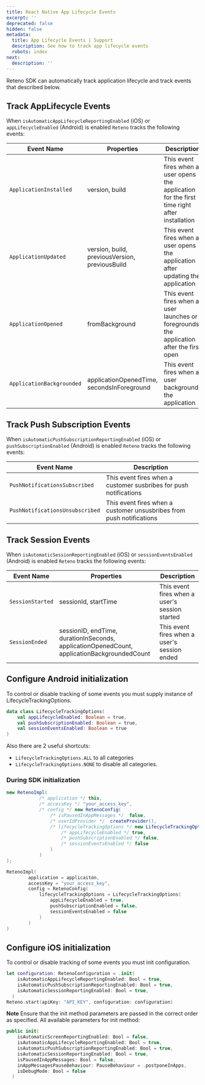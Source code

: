 ```yaml
---
title: React Native App Lifecycle Events
excerpt: ''
deprecated: false
hidden: false
metadata:
  title: App Lifecycle Events | Support
  description: See how to track app lifecycle events
  robots: index
next:
  description: ''
---
```

Reteno SDK can automatically track application lifecycle and track events that described below.

## Track AppLifecycle Events

When `isAutomaticAppLifecycleReportingEnabled` (iOS) or `appLifecycleEnabled` (Android) is enabled `Reteno` tracks the following events:

| Event Name                | Properties                                     | Description                                                                                    |
| ------------------------- | ---------------------------------------------- | ---------------------------------------------------------------------------------------------- |
| `ApplicationInstalled`    | version, build                                 | This event fires when a user opens the application for the first time right after installation |
| `ApplicationUpdated`      | version, build, previousVersion, previousBuild | This event fires when a user opens the application after updating the application              |
| `ApplicationOpened`       | fromBackground                                 | This event fires when a user launches or foregrounds the application after the first open      |
| `ApplicationBackgrounded` | applicationOpenedTime, secondsInForeground     | This event fires when a user backgrounds the application                                       |

## Track Push Subscription Events

When `isAutomaticPushSubscriptionReportingEnabled` (iOS) or `pushSubscriptionEnabled` (Android) is enabled `Reteno` tracks the following events:

| Event Name                      | Description                                                          |
| ------------------------------- | -------------------------------------------------------------------- |
| `PushNotificationsSubscribed`   | This event fires when a customer susbribes for push notifications    |
| `PushNotificationsUnsubscribed` | This event fires when a customer unsusbribes from push notifications |

## Track Session Events

When `isAutomaticSessionReportingEnabled` (iOS) or `sessionEventsEnabled` (Android) is enabled `Reteno` tracks the following events:

| Event Name       | Properties                                                                                  | Description                                    |
| ---------------- | ------------------------------------------------------------------------------------------- | ---------------------------------------------- |
| `SessionStarted` | sessionId, startTime                                                                        | This event fires when a user's session started |
| `SessionEnded`   | sessionID, endTime, durationInSeconds, applicationOpenedCount, applicationBackgroundedCount | This event fires when a user's session ended   |

## Configure Android initialization

To control or disable tracking of some events you must supply instance of LifecycleTrackingOptions.

```kotlin
data class LifecycleTrackingOptions(
    val appLifecycleEnabled: Boolean = true,
    val pushSubscriptionEnabled: Boolean = true,
    val sessionEventsEnabled: Boolean = true
)
```

Also there are 2 useful shortcuts:

- `LifecycleTrackingOptions.ALL` to all categories
- `LifecycleTrackingOptions.NONE` to disable all categories.

### During SDK initialization

```java
new RetenoImpl(
            /* application */ this,
            /* accessKey */ "your_access_key",
            /* config */ new RetenoConfig(
                /* isPausedInAppMessages */  false,
                /* userIdProvider */  createProvider(),
                /* lifecycleTrackingOptions */ new LifecycleTrackingOptions(
                    /* appLifecycleEnabled */ true,
                    /* pushSubscriptionEnabled */ false,
                    /* sessionEventsEnabled */ false
                )
            )
);
```
```kotlin
RetenoImpl(
        application = applicaiton,
        accessKey = "your_access_key",
        config = RetenoConfig(
            lifecycleTrackingOptions = LifecycleTrackingOptions(
                appLifecycleEnabled = true,
                pushSubscriptionEnabled = false,
                sessionEventsEnabled = false
            )
        )
)
```

## Configure iOS initialization

To control or disable tracking of some events you must init configuration.

```swift
let configuration: RetenoConfiguration = .init(
    isAutomaticAppLifecycleReportingEnabled: Bool = true,
    isAutomaticPushSubscriptionReportingEnabled: Bool = true,
    isAutomaticSessionReportingEnabled: Bool = true,
  )
Reteno.start(apiKey: "API_KEY", configuration: configuration)
```

**Note** Ensure that the init method parameters are passed in the correct order as specified. All available parameters for init method:

```swift
public init(
    isAutomaticScreenReportingEnabled: Bool = false,
    isAutomaticAppLifecycleReportingEnabled: Bool = true,
    isAutomaticPushSubscriptionReportingEnabled: Bool = true,
    isAutomaticSessionReportingEnabled: Bool = true,
    isPausedInAppMessages: Bool = false,
    inAppMessagesPauseBehaviour: PauseBehaviour = .postponeInApps,
    isDebugMode: Bool = false
  )
```